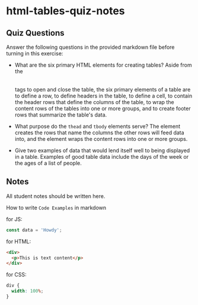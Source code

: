 # html-tables-quiz-notes

## Quiz Questions

Answer the following questions in the provided markdown file before turning in this exercise:

- What are the six primary HTML elements for creating tables?
  Aside from the <table></table> tags to open and close the table, the six primary elements of a table are <tr> to define a row, <th> to define headers in the table, <td> to define a cell, <thead> to contain the header rows that define the columns of the table, <tbody> to wrap the content rows of the tables into one or more groups, and <tfoot> to create footer rows that summarize the table's data.

- What purpose do the `thead` and `tbody` elements serve?
  The <thead> element creates the rows that name the columns the other rows will feed data into, and the <tbody> element wraps the content rows into one or more groups.
- Give two examples of data that would lend itself well to being displayed in a table.
  Examples of good table data include the days of the week or the ages of a list of people.

## Notes

All student notes should be written here.

How to write `Code Examples` in markdown

for JS:

```javascript
const data = 'Howdy';
```

for HTML:

```html
<div>
  <p>This is text content</p>
</div>
```

for CSS:

```css
div {
  width: 100%;
}
```
